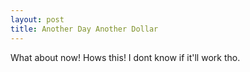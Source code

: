 ```yaml
---
layout: post
title: Another Day Another Dollar
---
```


What about now! Hows this! I dont know if it'll work tho.